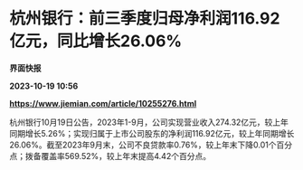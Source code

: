 # 杭州银行：前三季度归母净利润116.92亿元，同比增长26.06%
**界面快报**

**2023-10-19 10:56**

**https://www.jiemian.com/article/10255276.html**

杭州银行10月19日公告，2023年1-9月，公司实现营业收入274.32亿元，较上年同期增长5.26%；实现归属于上市公司股东的净利润116.92亿元，较上年同期增长26.06%。截至2023年9月末，公司不良贷款率0.76%，较上年末下降0.01个百分点；拨备覆盖率569.52%，较上年末提高4.42个百分点。